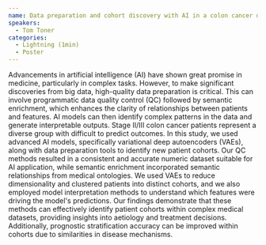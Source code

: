 ```yaml
---
name: Data preparation and cohort discovery with AI in a colon cancer datase
speakers:
  - Tom Toner
categories:
  - Lightning (1min)
  - Poster
---
```


Advancements in artificial intelligence (AI) have shown great promise in medicine, particularly in complex tasks. However, to make significant discoveries from big data, high-quality data preparation is critical. This can involve programmatic data quality control (QC) followed by semantic enrichment, which enhances the clarity of relationships between patients and features. AI models can then identify complex patterns in the data and generate interpretable outputs. Stage II/III colon cancer patients represent a diverse group with difficult to predict outcomes. In this study, we used advanced AI models, specifically variational deep autoencoders (VAEs), along with data preparation tools to identify new patient cohorts. Our QC methods resulted in a consistent and accurate numeric dataset suitable for AI application, while semantic enrichment incorporated semantic relationships from medical ontologies. We used VAEs to reduce dimensionality and clustered patients into distinct cohorts, and we also employed model interpretation methods to understand which features were driving the model's predictions. Our findings demonstrate that these methods can effectively identify patient cohorts within complex medical datasets, providing insights into aetiology and treatment decisions. Additionally, prognostic stratification accuracy can be improved within cohorts due to similarities in disease mechanisms.
